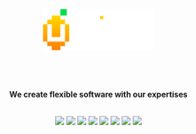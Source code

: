 <div align="center">
  <img src="https://github.com/ultimatelemon/.github/blob/main/images/HQ2.png" alt="UltimateLemon" width="200" />
  
  <br />
  <br />
  <br />
  <br />
  <br />
  <strong>We create flexible software with our expertises</strong>
  <br />
  <br />
  <p>
    <a href="https://laravel.com/" target="_blank"><img src="https://img.shields.io/badge/-Laravel-000?style=for-the-badge&logo=laravel"></a>
    <a href="https://vuejs.org/" target="_blank"><img src="https://img.shields.io/badge/-Vue-000?style=for-the-badge&logo=vue.js"></a>
    <a href="https://kit.svelte.dev/" target="_blank"><img src="https://img.shields.io/badge/-SvelteKit-000?style=for-the-badge&logo=svelte"></a>
    <a href="https://www.typescriptlang.org/" target="_blank"><img src="https://img.shields.io/badge/-TypeScript-000?style=for-the-badge&logo=typescript"></a>
    <a href="https://tailwindcss.com/" target="_blank"><img src="https://img.shields.io/badge/-TailwindCSS-000?style=for-the-badge&logo=tailwindcss"></a>
    <a href="https://expressjs.com/" target="_blank"><img src="https://img.shields.io/badge/-Express-000?style=for-the-badge&logo=express"></a>
    <a href="https://react.dev/" target="_blank"><img src="https://img.shields.io/badge/-React-000?style=for-the-badge&logo=react"></a>
    <a href="https://dotnet.microsoft.com/en-us/apps/xamarin" target="_blank"><img src="https://img.shields.io/badge/-xamarin-000?style=for-the-badge&logo=xamarin"></a>
  </p>
</div>
